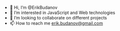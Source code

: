 - 👋 Hi, I’m @ErikBudanov
- 👀 I’m interested in JavaScript and Web technologies
- 💞️ I’m looking to collaborate on different projects 
- 📫 How to reach me erik.budanov@gmail.com
